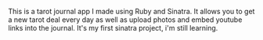 This is a tarot journal app I made using Ruby and Sinatra. 
It allows you to get a new tarot deal every day as well as upload photos and embed youtube links into the journal. 
It's my first sinatra project, i'm still learning.
